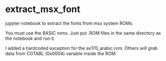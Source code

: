 # extract_msx_font
jupyter notebook to extract the fonts from msx system ROMs

You must use the BASIC roms. Just put .ROM files in the same directory as the notebook and run it.

I added a hardcoded exception for the ax170_arabic.rom. Others will grab data from CGTABL (0x0004) variable inside the ROM.

